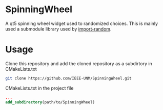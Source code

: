 # SpinningWheel
A qt5 spinning wheel widget used to randomized choices.
This is mainly used a submodule library used by [import-random](https://github.com/IEEE-UNM/import-random).

# Usage
Clone this repository and add the cloned repository as a subdirtory in CMakeLists.txt
```sh
git clone https://github.com/IEEE-UNM/SpinningWheel.git
```

CMakeLists.txt in the project file
``` cmake
...
add_subdirectory(path/to/SpinningWheel)
```
